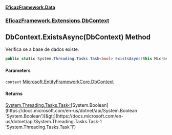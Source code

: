 #### [EficazFramework.Data](EficazFrameworkData.md 'EficazFramework Data')
### [EficazFramework.Extensions](EficazFrameworkData.md#EficazFramework_Extensions 'EficazFramework.Extensions').[DbContext](DbContext.md 'EficazFramework.Extensions.DbContext')
## DbContext.ExistsAsync(DbContext) Method
Verifica se a base de dados existe.  
```csharp
public static System.Threading.Tasks.Task<bool> ExistsAsync(this Microsoft.EntityFrameworkCore.DbContext context);
```
#### Parameters
<a name='EficazFramework_Extensions_DbContext_ExistsAsync(Microsoft_EntityFrameworkCore_DbContext)_context'></a>
`context` [Microsoft.EntityFrameworkCore.DbContext](https://docs.microsoft.com/en-us/dotnet/api/Microsoft.EntityFrameworkCore.DbContext 'Microsoft.EntityFrameworkCore.DbContext')  
  
#### Returns
[System.Threading.Tasks.Task&lt;](https://docs.microsoft.com/en-us/dotnet/api/System.Threading.Tasks.Task-1 'System.Threading.Tasks.Task`1')[System.Boolean](https://docs.microsoft.com/en-us/dotnet/api/System.Boolean 'System.Boolean')[&gt;](https://docs.microsoft.com/en-us/dotnet/api/System.Threading.Tasks.Task-1 'System.Threading.Tasks.Task`1')  
